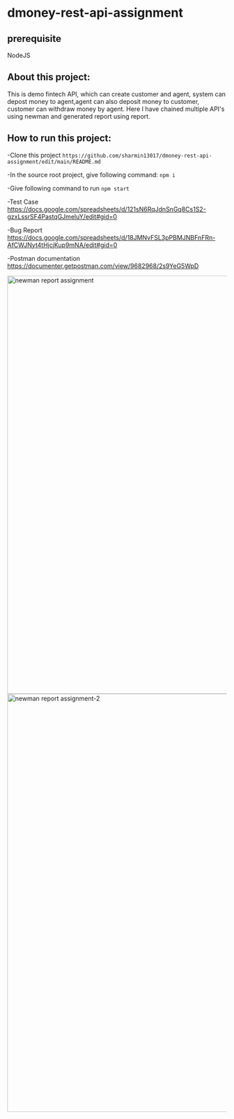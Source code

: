 # dmoney-rest-api-assignment

## prerequisite
NodeJS

## About this project:
This is demo fintech API, which can create customer and agent, system can depost money to agent,agent can also deposit money to customer, customer can withdraw money by agent.
Here I have chained multiple API's using newman and generated report using report.

## How to run this project:
-Clone this project
``` https://github.com/sharmin13017/dmoney-rest-api-assignment/edit/main/README.md ``` 

-In the source root project, give following command:
 ``` npm i ```
 
-Give following command to run
 ``` npm start ``` 

 -Test Case
 https://docs.google.com/spreadsheets/d/121sN6RqJdnSnGq8Cs1S2-gzxLssrSF4PastqGJmeluY/edit#gid=0

 -Bug Report
https://docs.google.com/spreadsheets/d/18JMNvFSL3pPBMJNBFnFRn-AfCWJNyt4tHjcjKup9mNA/edit#gid=0
 

-Postman documentation
https://documenter.getpostman.com/view/9682968/2s9YeG5WpD



<img width="959" alt="newman report assignment" src="https://github.com/sharmin13017/dmoney-rest-api-assignment/assets/151603424/f62c03ff-483b-41a2-ab06-ff06b17fa9ef">


<img width="959" alt="newman report assignment-2" src="https://github.com/sharmin13017/dmoney-rest-api-assignment/assets/151603424/7d34441f-88bc-4123-a7d4-1f0510f08557">

